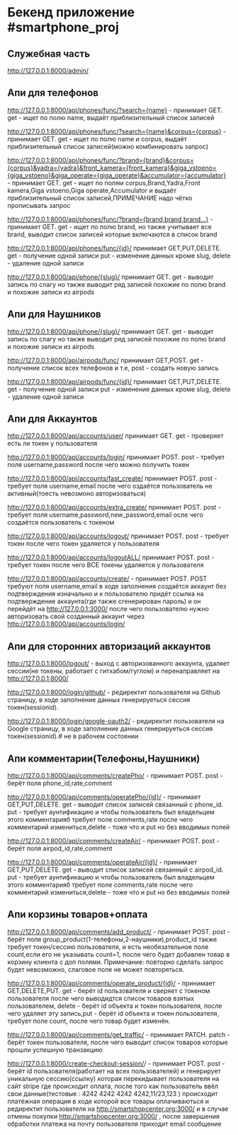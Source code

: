 <h1>Бекенд приложение #smartphone_proj</h1>

<h2>Служебная часть</h2>

http://127.0.0.1:8000/admin/

<h2>Апи для телефонов</h2>

http://127.0.0.1:8000/api/phones/func/?search={name} - принимает GET. get - ищет по полю name, выдаёт приблизительный список записей

http://127.0.0.1:8000/api/phones/func/?search={name}&corpus={corpus} - принимает GET. get - ищет по полю name и corpus, выдаёт приблизительный список записей(можно комбинировать запрос)

http://127.0.0.1:8000/api/phones/func/?brand={brand}&corpus={corpus}&yadra={yadra}&front_kamera={front_kamera}&giga_vstoeno={giga_vstoeno}&giga_operate={giga_operate}&accumulator={accumulator} - принимает GET. get - ищет по полям corpus,Brand,Yadra,Front kamera,Giga vstoeno,Giga operate,Accumulator и выдаёт приблизительный список записей,ПРИМЕЧАНИЕ надо чётко прописывать запрос

http://127.0.0.1:8000/api/phones/func/?brand={brand,brand,brand...} - принимает GET. get - ищет по полю brand, но также учитывает все brand, выводит список записей которые включаются в список brand

http://127.0.0.1:8000/api/phones/func/{id}/ принимает GET,PUT,DELETE. get - получение одной записи put - изменение данных кроме slug, delete - удаление одной записи

http://127.0.0.1:8000/api/phone/{slug}/ принимает GET. get - выводит запись по слагу но также выводит ряд записей похожие по полю brand и похожие записи из airpods

<h2>Апи для Наушников</h2>

http://127.0.0.1:8000/api/phone/{slug}/ принимает GET. get - выводит запись по слагу но также выводит ряд записей похожие по полю brand и похожие записи из airpods

http://127.0.0.1:8000/api/airpods/func/ принимает GET,POST. get - получение список всех телефонов и т.е, post - создать новую запись

http://127.0.0.1:8000/api/airpods/func/{id}/ принимает GET,PUT,DELETE. get - получение одной записи put - изменение данных кроме slug, delete - удаление одной записи

<h2>Апи для Аккаунтов</h2>

http://127.0.0.1:8000/api/accounts/user/ принимает GET. get - проверяет есть ли токен у пользователя

http://127.0.0.1:8000/api/accounts/login/ принимает POST. post - требует поля username,password после чего можно получить токен

http://127.0.0.1:8000/api/accounts/fast_create/ принимает POST. post - требует поля username,email после чего оздаётся пользователь не активный(тоесть невозмоно авторизоваться)

http://127.0.0.1:8000/api/accounts/extra_create/ принимает POST. post - требует поля username,password,new_password,email осле чего создаётся пользователь с токеном

http://127.0.0.1:8000/api/accounts/logout/ принимает POST. post - требует токен после чего токен удаляется у пользователя

http://127.0.0.1:8000/api/accounts/logoutALL/ принимает POST. post - требует токен после чего ВСЕ токены удаляется у пользователя

http://127.0.0.1:8000/api/accounts/create/ - принимает POST. POST требуют поля username,email в ходе заполнения создаётся аккаунт без подтверждения изначально и к пользователю придёт ссылка на подтверждение аккаунта(где также сгенерирован пароль) и он перейдёт на http://127.0.0.1:3000/ после чего пользователю нужно авторизовать свой созданный аккаунт через http://127.0.0.1:8000/api/accounts/login/

<h2>Апи для сторонних авторизаций аккаунтов</h2>

http://127.0.0.1:8000/logout/ - выход с авторизованного аккаунта, удаляет сессии(не токены, работает с гитхабом/гуглом) и перенаправляет на http://127.0.0.1:8000/

http://127.0.0.1:8000/login/github/ - редиректит пользователя на Github страницу, в ходе заполнение данных генерируеться сессия токен(sessionid).

http://127.0.0.1:8000/login/google-oauth2/ - редиректит пользователя на Google страницу, в ходе заполнение данных генерируеться сессия токен(sessionid).# не в рабочем состоянии

<h2>Апи комментарии(Телефоны,Наушники)</h2>

http://127.0.0.1:8000/api/comments/createPho/ - принимает POST. post - берёт поля phone_id,rate,comment

http://127.0.0.1:8000/api/comments/operatePho/{id}/ - принимает GET,PUT,DELETE. get - выводит список записей связанный с phone_id. put - требует аунтификацию и чтобы пользователь был владельцем этого комментарияб требует поле comments,rate после чего комментарий измениться,delete - тоже что и put но без вводимых полей

http://127.0.0.1:8000/api/comments/createAir/ - принимает POST. post - берёт поля airpod_id,rate,comment

http://127.0.0.1:8000/api/comments/operateAir/{id}/ - принимает GET,PUT,DELETE. get - выводит список записей связанный с airpod_id. put - требует аунтификацию и чтобы пользователь был владельцем этого комментарияб требует поле comments,rate после чего комментарий измениться,delete - тоже что и put но без вводимых полей

<h2>Апи корзины товаров+оплата</h2>

http://127.0.0.1:8000/api/comments/add_product/ - принимает POST. post - берёт поля group_product(1-телефоны,2-наушники),product_id также требует токен/сессию пользователя, и есть необязательное поле count,если его не указывать count=1, после чего будет добавлен товар в корзину клиента с доп полями. Примечание: повторно сделать запрос будет невозможно, слаговое поле не может повторяться.

http://127.0.0.1:8000/api/comments/operate_product/{id}/ - принимает GET,DELETE,PUT. get - берёт id пользователя и сверяет с токеном пользователя после чего выводидтся список товаров взятых пользователем, delete - берёт id объекта и токен пользователя, после чего удаляет эту запись,put - берёт id объекта и токен пользователя, требует поле count, после чего товар будет изменён.

http://127.0.0.1:8000/api/comments/get_traffic/ - принимает PATCH. patch - берёт токен пользователя, после чего выводит список товаров которые прошли успешную транзакцию

http://127.0.0.1:8000/create-checkout-session/<id>/ - принимает POST. post - берёт id пользователя(работает на всех пользователей) и генерирует уникальную сессию(ссылку) которая перекидывает пользователя на сайт stripe где происходит оплата, после того как пользователь ввёл свои данные(тестовые : 4242 4242 4242 4242,11/23,123 ) происходит платёжная операция в ходе которой все товары оплачиваються и редиректит пользователя на http://smartshopcenter.org:3000/ и в случае отмены покупки http://smartshopcenter.org:3000/ , после завершения обработки платежа на почту пользователя приходит email сообщение
